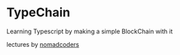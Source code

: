 # TypeChain

Learning Typescript by making a simple BlockChain with it

lectures by [nomadcoders](https://nomadcoders.co/typescript-for-beginners/lobby)
